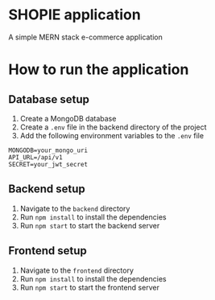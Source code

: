 # SHOPIE application

A simple MERN stack e-commerce application

# How to run the application

## Database setup
1. Create a MongoDB database
2. Create a `.env` file in the backend directory of the project
3. Add the following environment variables to the `.env` file
```
MONGODB=your_mongo_uri
API_URL=/api/v1
SECRET=your_jwt_secret
```

## Backend setup
1. Navigate to the `backend` directory
2. Run `npm install` to install the dependencies
3. Run `npm start` to start the backend server

## Frontend setup
1. Navigate to the `frontend` directory
2. Run `npm install` to install the dependencies
3. Run `npm start` to start the frontend server
